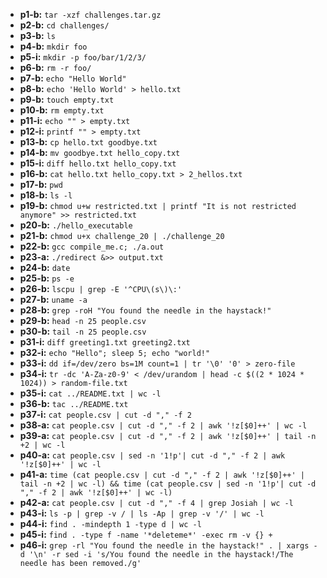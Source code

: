- **p1-b:** `tar -xzf challenges.tar.gz` 
- **p2-b:** `cd challenges/`
- **p3-b:** `ls`
- **p4-b:** `mkdir foo`
- **p5-i:** `mkdir -p foo/bar/1/2/3/`
- **p6-b:** `rm -r foo/`
- **p7-b:** `echo "Hello World"`	
- **p8-b:** `echo 'Hello World' > hello.txt`
- **p9-b:** `touch empty.txt`
- **p10-b:** `rm empty.txt`
- **p11-i:** `echo "" > empty.txt`
- **p12-i:** `printf "" > empty.txt`
- **p13-b:** `cp hello.txt goodbye.txt`
- **p14-b:** `mv goodbye.txt hello_copy.txt`
- **p15-i:** `diff hello.txt hello_copy.txt`
- **p16-b:** `cat hello.txt hello_copy.txt > 2_hellos.txt`
- **p17-b:** `pwd`
- **p18-b:** `ls -l`
- **p19-b:** `chmod u+w restricted.txt | printf "It is not restricted anymore" >> restricted.txt` 
- **p20-b:** `./hello_executable`
- **p21-b:** `chmod u+x challenge_20 | ./challenge_20`
- **p22-b:** `gcc compile_me.c; ./a.out`
- **p23-a:** `./redirect &>> output.txt`
- **p24-b:** `date`
- **p25-b:** `ps -e`
- **p26-b:** `lscpu | grep -E '^CPU\(s\)\:'`
- **p27-b:** `uname -a`
- **p28-b:** `grep -roH "You found the needle in the haystack!"`
- **p29-b:** `head -n 25 people.csv`
- **p30-b:** `tail -n 25 people.csv`
- **p31-i:** `diff greeting1.txt greeting2.txt`
- **p32-i:** `echo "Hello"; sleep 5; echo "world!"`
- **p33-i:** `dd if=/dev/zero bs=1M count=1 | tr '\0' '0' > zero-file`
- **p34-i:** `tr -dc 'A-Za-z0-9' < /dev/urandom | head -c $((2 * 1024 * 1024)) > random-file.txt`
- **p35-i:** `cat ../README.txt | wc -l`
- **p36-b:** `tac ../README.txt`
- **p37-i:** `cat people.csv | cut -d "," -f 2`
- **p38-a:** `cat people.csv | cut -d "," -f 2 | awk '!z[$0]++' | wc -l`
- **p39-a:** `cat people.csv | cut -d "," -f 2 | awk '!z[$0]++' | tail -n +2 | wc -l`
- **p40-a:** `cat people.csv | sed -n '1!p'| cut -d "," -f 2 | awk '!z[$0]++' | wc -l`
- **p41-a:** `time (cat people.csv | cut -d "," -f 2 | awk '!z[$0]++' | tail -n +2 | wc -l) && time (cat people.csv | sed -n '1!p'| cut -d "," -f 2 | awk '!z[$0]++' | wc -l)`
- **p42-a:** `cat people.csv | cut -d "," -f 4 | grep Josiah | wc -l`
- **p43-i:** `ls -p | grep -v / | ls -Ap | grep -v '/' | wc -l`
- **p44-i:** `find . -mindepth 1 -type d | wc -l`
- **p45-i:** `find . -type f -name '*deleteme*' -exec rm -v {} +`
- **p46-i:** `grep -rl "You found the needle in the haystack!" . | xargs -d '\n' -r sed -i 's/You found the needle in the haystack!/The needle has been removed./g'`
